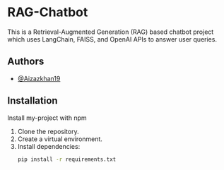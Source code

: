 
# RAG-Chatbot

This is a Retrieval-Augmented Generation (RAG) based chatbot project which uses LangChain, FAISS, and OpenAI APIs to answer user queries.


## Authors

- [@Aizazkhan19](https://github.com/AizazKhan19/RAG-Chatbot.git)


## Installation

Install my-project with npm

1. Clone the repository.
2. Create a virtual environment.
3. Install dependencies:
   ```bash
   pip install -r requirements.txt
    